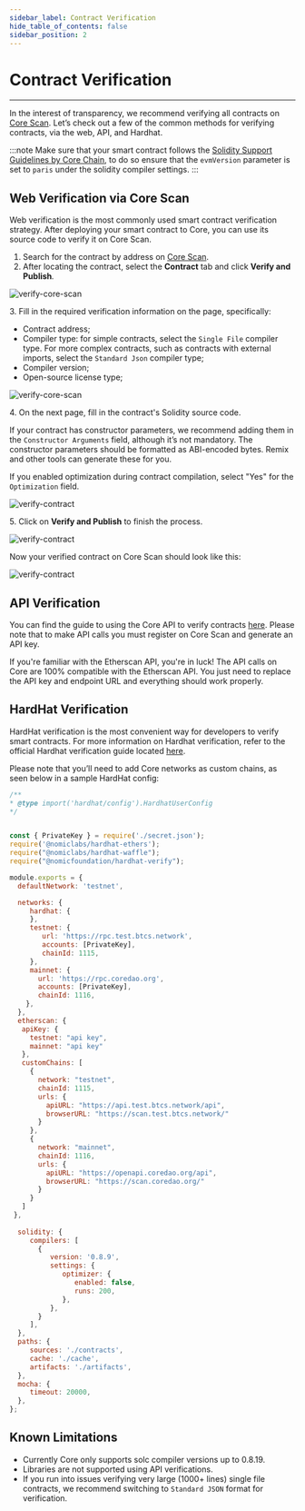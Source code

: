 ```yaml
---
sidebar_label: Contract Verification
hide_table_of_contents: false
sidebar_position: 2
---
```


# Contract Verification
---

In the interest of transparency, we recommend verifying all contracts on [Core Scan](https://scan.coredao.org/). Let’s check out a few of the common methods for verifying contracts, via the web, API, and Hardhat. 

:::note
Make sure that your smart contract follows the [Solidity Support Guidelines by Core Chain](./smart-contract-guidelines.md), to do so ensure that the `evmVersion` parameter is set to `paris` under the solidity compiler settings.
:::

## Web Verification via Core Scan

Web verification is the most commonly used smart contract verification strategy. After deploying your smart contract to Core, you can use its source code to verify it on Core Scan.

1. Search for the contract by address on [Core Scan](https://scan.test.btcs.network).
2. After locating the contract, select the **Contract** tab and click **Verify and Publish**_._

![verify-core-scan](../../static/img/contract-verification/contract-verify-1.avif)

3\. Fill in the required verification information on the page, specifically:

* Contract address;
* Compiler type: for simple contracts, select the `Single File` compiler type. For more complex contracts, such as contracts with external imports, select the `Standard Json` compiler type;
* Compiler version;
* Open-source license type;

![verify-core-scan](../../static/img/contract-verification/contract-verify-2.avif)

4\. On the next page, fill in the contract's Solidity source code.

If your contract has constructor parameters, we recommend adding them in the `Constructor Arguments` field, although it’s not mandatory. The constructor parameters should be formatted as ABI-encoded bytes. Remix and other tools can generate these for you.

If you enabled optimization during contract compilation, select "Yes" for the `Optimization` field.

![verify-contract](../../static/img/contract-verification/contract-verify-3.avif)

5\. Click on **Verify and Publish** to finish the process.

![verify-contract](../../static/img/contract-verification/contract-verify-4.avif)

Now your verified contract on Core Scan should look like this:

![verify-contract](../../static/img/contract-verification/contract-verify-5.avif)

## API Verification

You can find the guide to using the Core API to verify contracts [here](https://docs.coredao.org/docs/api/api-documents/contracts). Please note that to make API calls you must register on Core Scan and generate an API key.

If you're familiar with the Etherscan API, you're in luck! The API calls on Core are 100% compatible with the Etherscan API. You just need to replace the API key and endpoint URL and everything should work properly.

## HardHat Verification

HardHat verification is the most convenient way for developers to verify smart contracts. For more information on Hardhat verification, refer to the official Hardhat verification guide located [here](https://hardhat.org/hardhat-runner/plugins/nomicfoundation-hardhat-verify).

Please note that you’ll need to add Core networks as custom chains, as seen below in a sample HardHat config:

```javascript
/**
* @type import('hardhat/config').HardhatUserConfig
*/


const { PrivateKey } = require('./secret.json');
require('@nomiclabs/hardhat-ethers');
require("@nomiclabs/hardhat-waffle");
require("@nomicfoundation/hardhat-verify");

module.exports = {
  defaultNetwork: 'testnet',

  networks: {
     hardhat: {
     },
     testnet: {
        url: 'https://rpc.test.btcs.network',
        accounts: [PrivateKey],
        chainId: 1115,
     },
     mainnet: {
       url: 'https://rpc.coredao.org',
       accounts: [PrivateKey],
       chainId: 1116,
    },
  },
  etherscan: {
   apiKey: {
     testnet: "api key",
     mainnet: "api key"
   },
   customChains: [
     {
       network: "testnet",
       chainId: 1115,
       urls: {
         apiURL: "https://api.test.btcs.network/api",
         browserURL: "https://scan.test.btcs.network/"
       }
     },
     {
       network: "mainnet",
       chainId: 1116,
       urls: {
         apiURL: "https://openapi.coredao.org/api",
         browserURL: "https://scan.coredao.org/"
       }
     }
   ]
 },
 
  solidity: {
     compilers: [
       {
          version: '0.8.9',
          settings: {
             optimizer: {
                enabled: false,
                runs: 200,
             },
          },
       }
     ],
  },
  paths: {
     sources: './contracts',
     cache: './cache',
     artifacts: './artifacts',
  },
  mocha: {
     timeout: 20000,
  },
};

```

## Known Limitations

* Currently Core only supports solc compiler versions up to 0.8.19.
* Libraries are not supported using API verifications.
* If you run into issues verifying very large (1000+ lines) single file contracts, we recommend switching to `Standard JSON` format for verification.
